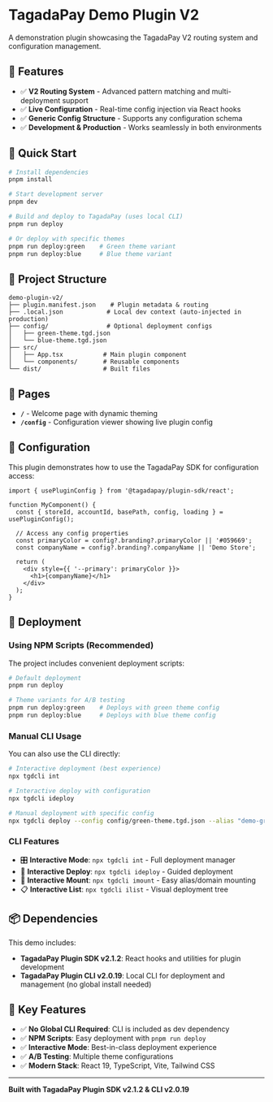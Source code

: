 # TagadaPay Demo Plugin V2

A demonstration plugin showcasing the TagadaPay V2 routing system and configuration management.

## 🎯 Features

- ✅ **V2 Routing System** - Advanced pattern matching and multi-deployment support
- ✅ **Live Configuration** - Real-time config injection via React hooks
- ✅ **Generic Config Structure** - Supports any configuration schema
- ✅ **Development & Production** - Works seamlessly in both environments

## 🚀 Quick Start

```bash
# Install dependencies
pnpm install

# Start development server
pnpm dev

# Build and deploy to TagadaPay (uses local CLI)
pnpm run deploy

# Or deploy with specific themes
pnpm run deploy:green    # Green theme variant
pnpm run deploy:blue     # Blue theme variant
```

## 📁 Project Structure

```
demo-plugin-v2/
├── plugin.manifest.json    # Plugin metadata & routing
├── .local.json            # Local dev context (auto-injected in production)
├── config/                # Optional deployment configs
│   ├── green-theme.tgd.json
│   └── blue-theme.tgd.json
├── src/
│   ├── App.tsx           # Main plugin component
│   └── components/       # Reusable components
└── dist/                 # Built files
```

## 🎨 Pages

- **`/`** - Welcome page with dynamic theming
- **`/config`** - Configuration viewer showing live plugin config

## 🔧 Configuration

This plugin demonstrates how to use the TagadaPay SDK for configuration access:

```tsx
import { usePluginConfig } from '@tagadapay/plugin-sdk/react';

function MyComponent() {
  const { storeId, accountId, basePath, config, loading } = usePluginConfig();
  
  // Access any config properties
  const primaryColor = config?.branding?.primaryColor || '#059669';
  const companyName = config?.branding?.companyName || 'Demo Store';
  
  return (
    <div style={{ '--primary': primaryColor }}>
      <h1>{companyName}</h1>
    </div>
  );
}
```

## 🚀 Deployment

### Using NPM Scripts (Recommended)

The project includes convenient deployment scripts:

```bash
# Default deployment
pnpm run deploy

# Theme variants for A/B testing
pnpm run deploy:green    # Deploys with green theme config
pnpm run deploy:blue     # Deploys with blue theme config
```

### Manual CLI Usage

You can also use the CLI directly:

```bash
# Interactive deployment (best experience)
npx tgdcli int

# Interactive deploy with configuration
npx tgdcli ideploy

# Manual deployment with specific config
npx tgdcli deploy --config config/green-theme.tgd.json --alias "demo-green"
```

### CLI Features

- 🎛️ **Interactive Mode**: `npx tgdcli int` - Full deployment manager
- 🚀 **Interactive Deploy**: `npx tgdcli ideploy` - Guided deployment
- 🎯 **Interactive Mount**: `npx tgdcli imount` - Easy alias/domain mounting
- 📋 **Interactive List**: `npx tgdcli ilist` - Visual deployment tree

## 📦 Dependencies

This demo includes:
- **TagadaPay Plugin SDK v2.1.2**: React hooks and utilities for plugin development
- **TagadaPay Plugin CLI v2.0.19**: Local CLI for deployment and management (no global install needed)

## 🎯 Key Features

- ✅ **No Global CLI Required**: CLI is included as dev dependency
- ✅ **NPM Scripts**: Easy deployment with `pnpm run deploy`
- ✅ **Interactive Mode**: Best-in-class deployment experience
- ✅ **A/B Testing**: Multiple theme configurations
- ✅ **Modern Stack**: React 19, TypeScript, Vite, Tailwind CSS

---

**Built with TagadaPay Plugin SDK v2.1.2 & CLI v2.0.19**